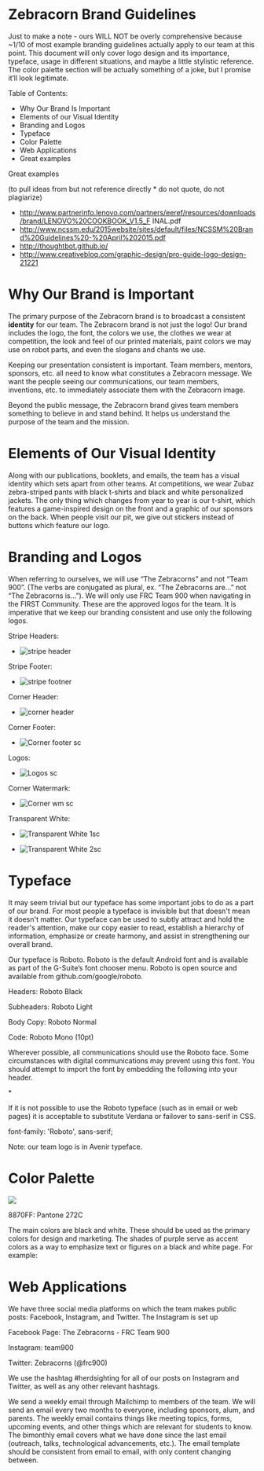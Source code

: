 #  Zebracorn Brand Guidelines # 

Just to make a note - ours WILL NOT be overly comprehensive because ~1/10 of most example branding guidelines actually apply to our team at this point. This document will only cover logo design and its importance, typeface, usage in different situations, and maybe a little stylistic reference. The color palette section will be actually something of a joke, but I promise it’ll look legitimate.




Table of Contents:

  - Why Our Brand Is Important
  - Elements of our Visual Identity
  - Branding and Logos
  - Typeface
  - Color Palette
  - Web Applications
  - Great examples


Great examples 

(to pull ideas from but not reference directly * do not quote, do not plagiarize)



  - http://www.partnerinfo.lenovo.com/partners/eeref/resources/downloads/brand/LENOVO%20COOKBOOK_V1.5_F	INAL.pdf
  -  http://www.ncssm.edu/2015website/sites/default/files/NCSSM%20Brand%20Guidelines%20-%20April%202015.pdf
  - http://thoughtbot.github.io/
  - http://www.creativebloq.com/graphic-design/pro-guide-logo-design-21221


#  Why Our Brand is Important # 



The primary purpose of the Zebracorn brand is to broadcast a consistent **identity** for our team. The Zebracorn brand is not just the logo! Our brand includes the logo, the font, the colors we use, the clothes we wear at competition, the look and feel of our printed materials, paint colors we may use on robot parts, and even the slogans and chants we use.



Keeping our presentation consistent is important. Team members, mentors, sponsors, etc. all need to know what constitutes a Zebracorn message. We want the people seeing our communications, our team members, inventions, etc. to immediately associate them with the Zebracorn image.



Beyond the public message, the Zebracorn brand gives team members something to believe in and stand behind. It helps us understand the purpose of the team and the mission.



#  Elements of Our Visual Identity # 



Along with our publications, booklets, and emails, the team has a visual identity which sets apart from other teams. At competitions, we wear Zubaz zebra-striped pants with black t-shirts and black and white personalized jackets. The only thing which changes from year to year is our t-shirt, which features a game-inspired design on the front and a graphic of our sponsors on the back. When people visit our pit, we give out stickers instead of buttons which feature our logo. 



#  Branding and Logos # 




When referring to ourselves, we will use “The Zebracorns” and not “Team 900”. (The verbs are conjugated as plural, ex. “The Zebracorns are…” not “The Zebracorns is…”). We will only use FRC Team 900 when navigating in the FIRST Community. These are the approved logos for the team. It is imperative that we keep our branding consistent and use only the following logos.



Stripe Headers:

  - ![stripe header](../../wiki-resources/1.png)

Stripe Footer:

  - ![stripe footner](../../wiki-resources/2.png)

Corner Header:

  - ![corner header](../../wiki-resources/logo-frcteam900.png)

Corner Footer:

  - ![Corner footer sc](../../wiki-resources/corner_footer.png)

Logos:

  - ![Logos sc](../../wiki-resources/logos.png)

Corner Watermark:

  - ![Corner wm sc](../../wiki-resources/corner_watermark.png)

Transparent White:

  - ![Transparent White 1sc](../../wiki-resources/transparent_white_pt1.png)

  - ![Transparent White 2sc](../../wiki-resources/transparent_white_pt2.png)




#  Typeface # 




It may seem trivial but our typeface has some important jobs to do as a part of our brand. For most people a typeface is invisible but that doesn't mean it doesn't matter. Our typeface can be used to subtly attract and hold the reader's attention, make our copy easier to read, establish a hierarchy of information, emphasize or create harmony, and assist in strengthening our overall brand.



Our typeface is Roboto. Roboto is the default Android font and is available as part of the G-Suite’s font chooser menu. Roboto is open source and available from github.com/google/roboto.



Headers: Roboto Black



Subheaders: Roboto Light



Body Copy: Roboto Normal



Code: Roboto Mono (10pt)



Wherever possible, all communications should use the Roboto face. Some circumstances with digital communications may prevent using this font. You should attempt to import the font by embedding the following into your header.



<head>*
<link href="https://fonts.googleapis.com/css?family=Roboto" rel="stylesheet">

</head>



If it is not possible to use the Roboto typeface (such as in email or web pages) it is acceptable to substitute Verdana or failover to sans-serif in CSS. 



font-family: 'Roboto', sans-serif;



Note: our team logo is in Avenir typeface.



#  Color Palette # 
![](../../wiki-resources/color_palette.png)



8870FF: Pantone 272C



The main colors are black and white. These should be used as the primary colors for design and marketing. The shades of purple serve as accent colors as a way to emphasize text or figures on a black and white page. For example:





#  Web Applications # 

We have three social media platforms on which the team makes public posts: Facebook, Instagram, and Twitter. The Instagram is set up 


Facebook Page: The Zebracorns - FRC Team 900



Instagram: team900



Twitter: Zebracorns (@frc900)



We use the hashtag #herdsighting for all of our posts on Instagram and Twitter, as well as any other relevant hashtags.
 


We send a weekly email through Mailchimp to members of the team. We will send an email every two months to everyone, including sponsors, alum, and parents. The weekly email contains things like meeting topics, forms, upcoming events, and other things which are relevant for students to know. The bimonthly email covers what we have done since the last email (outreach, talks, technological advancements, etc.). The email template should be consistent from email to email, with only content changing between.

